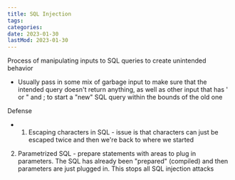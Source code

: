 ```yaml
---
title: SQL Injection
tags:
categories:
date: 2023-01-30
lastMod: 2023-01-30
---
```

Process of manipulating inputs to SQL queries to create unintended behavior

  + Usually pass in some mix of garbage input to make sure that the intended query doesn't return anything, as well as other input that has ' or " and ; to start a "new" SQL query within the bounds of the old one

Defense

  + 1. Escaping characters in SQL - issue is that characters can just be escaped twice and then we're back to where we started
2. Parametrized SQL - prepare statements with areas to plug in parameters. The SQL has already been "prepared" (compiled) and then parameters are just plugged in. This stops all SQL injection attacks

